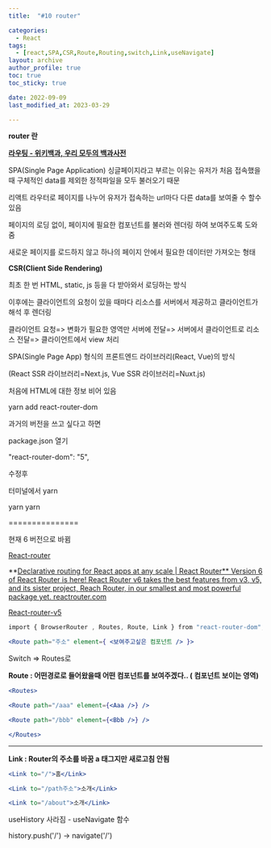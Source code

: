 ```yaml
---
title:  "#10 router"

categories:
  - React
tags:
  - [react,SPA,CSR,Route,Routing,switch,Link,useNavigate]
layout: archive
author_profile: true
toc: true
toc_sticky: true

date: 2022-09-09
last_modified_at: 2023-03-29

---
```


**router 란**

[**라우팅 - 위키백과, 우리 모두의 백과사전**](https://ko.wikipedia.org/wiki/%EB%9D%BC%EC%9A%B0%ED%8C%85)


SPA(Single Page Application) 싱글페이지라고 부르는 이유는 유저가 처음 접속했을때 구체적인 data를 제외한 정적파일을 모두 불러오기 때문

리액트 라우터로 페이지를 나누어 유저가 접속하는 url마다 다른 data를 보여줄 수 할수 있음

페이지의 로딩 없이, 페이지에 필요한 컴포넌트를 불러와 렌더링 하여 보여주도록 도와줌

새로운 페이지를 로드하지 않고 하나의 페이지 안에서 필요한 데이터만 가져오는 형태

**CSR(Client Side Rendering)**

최초 한 번 HTML, static, js 등을 다 받아와서 로딩하는 방식

이후에는 클라이언트의 요청이 있을 때마다 리소스를 서버에서 제공하고 클라이언트가 해석 후 렌더링

클라이언트 요청=> 변화가 필요한 영역만 서버에 전달=> 서버에서 클라이언트로 리소스 전달=> 클라이언트에서 view 처리

SPA(Single Page App) 형식의 프론트엔드 라이브러리(React, Vue)의 방식

(React SSR 라이브러리=Next.js, Vue SSR 라이브러리=Nuxt.js)

처음에 HTML에 대한 정보 비어 있음

yarn add react-router-dom

과거의 버전을 쓰고 싶다고 하면

package.json 열기

"react-router-dom": "5",

수정후

터미널에서 yarn

yarn yarn

===============

현재 6 버전으로 바뀜

[React-router](https://reactrouter.com/)

**[Declarative routing for React apps at any scale | React Router**
Version 6 of React Router is here! React Router v6 takes the best features from v3, v5, and its sister project, Reach Router, in our smallest and most powerful package yet.
reactrouter.com](https://reactrouter.com/)

[React-router-v5](https://reactrouter.com/docs/en/v6/upgrading/v5)

```jsx
import { BrowserRouter , Routes, Route, Link } from "react-router-dom";

<Route path="주소" element={ <보여주고싶은 컴포넌트 /> }>
```

Switch => Routes로 

**Route : 어떤경로로 들어왔을때 어떤 컴포넌트를 보여주겠다.. ( 컴포넌트 보이는 영역)**

```jsx
<Routes>

<Route path="/aaa" element={<Aaa />} />

<Route path="/bbb" element={<Bbb />} />

</Routes>
```

****

**Link : Router의 주소를 바꿈 a 태그지만 새로고침 안됨**

```jsx
<Link to="/">홈</Link>

<Link to="/path주소">소개</Link>

<Link to="/about">소개</Link>
```

useHistory 사라짐 - useNavigate 함수

history.push('/') -> navigate('/')